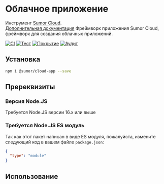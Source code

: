 # Облачное приложение

Инструмент [Sumor Cloud](https://sumor.cloud).  
[Дополнительная документация](https://sumor.cloud/cloud-app)
Фреймворк приложения Sumor Cloud, фреймворк для создания облачных приложений.

[![CI](https://github.com/sumor-cloud/cloud-app/actions/workflows/ci.yml/badge.svg)](https://github.com/sumor-cloud/cloud-app/actions/workflows/ci.yml)
[![Тест](https://github.com/sumor-cloud/cloud-app/actions/workflows/ut.yml/badge.svg)](https://github.com/sumor-cloud/cloud-app/actions/workflows/ut.yml)
[![Покрытие](https://github.com/sumor-cloud/cloud-app/actions/workflows/coverage.yml/badge.svg)](https://github.com/sumor-cloud/cloud-app/actions/workflows/coverage.yml)
[![Аудит](https://github.com/sumor-cloud/cloud-app/actions/workflows/audit.yml/badge.svg)](https://github.com/sumor-cloud/cloud-app/actions/workflows/audit.yml)

## Установка

```bash
npm i @sumor/cloud-app --save
```

## Пререквизиты

### Версия Node.JS

Требуется Node.JS версии 16.x или выше

### Требуется Node.JS ES модуль

Так как этот пакет написан в виде ES модуля,
пожалуйста, измените следующий код в вашем файле `package.json`:

```json
{
  "type": "module"
}
```

## Использование
